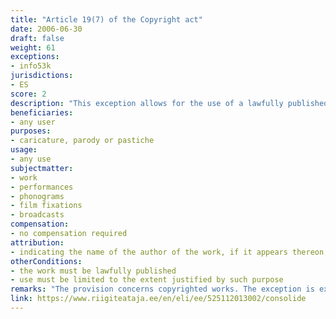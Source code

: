 ```yaml
---
title: "Article 19(7) of the Copyright act"
date: 2006-06-30
draft: false
weight: 61
exceptions:
- info53k
jurisdictions:
- ES
score: 2
description: "This exception allows for the use of a lawfully published work in a caricature, parody or pastiche to the extent justified by such purpose. The name of the author of the work, if it appears thereon, the name of the work and the source publication must be mentioned." 
beneficiaries:
- any user
purposes: 
- caricature, parody or pastiche
usage:
- any use
subjectmatter:
- work
- performances
- phonograms
- film fixations
- broadcasts
compensation:
- no compensation required
attribution: 
- indicating the name of the author of the work, if it appears thereon, the name of the work and the source publication required
otherConditions:
- the work must be lawfully published
- use must be limited to the extent justified by such purpose
remarks: "The provision concerns copyrighted works. The exception is extended to related rights with a general reference to \"other cases where the rights of authors of works are limited pursuant to Chapter IV of this Act\" in § 75 (6)."
link: https://www.riigiteataja.ee/en/eli/ee/525112013002/consolide
---
```

